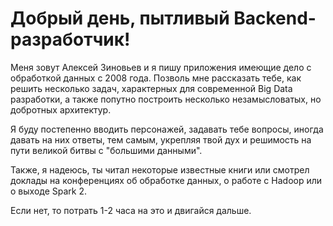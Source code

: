 # Добрый день, пытливый Backend-разработчик!

Меня зовут Алексей Зиновьев и я пишу приложения имеющие дело с обработкой данных с 2008 года. Позволь мне рассказать тебе, как решить несколько задач, характерных для современной Big Data разработки, а также попутно построить несколько незамысловатых, но добротных архитектур.



Я буду постепенно вводить персонажей, задавать тебе вопросы, иногда давать на них ответы, тем самым, укрепляя твой дух и решимость на пути великой битвы с "большими данными".



Также, я надеюсь, ты читал некоторые известные книги или смотрел доклады на конференциях об обработке данных, о работе с  Hadoop или о выходе Spark 2.



Если нет, то потрать 1-2 часа на это и двигайся дальше.



